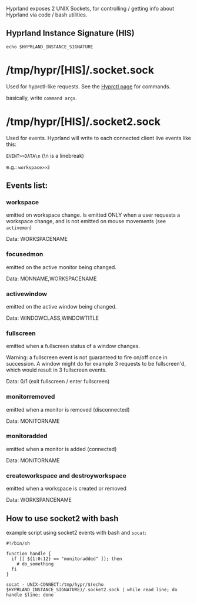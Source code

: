 
Hyprland exposes 2 UNIX Sockets, for controlling / getting info about Hyprland
via code / bash utilities.

## Hyprland Instance Signature (HIS)

```
echo $HYPRLAND_INSTANCE_SIGNATURE
```

# /tmp/hypr/\[HIS\]/.socket.sock

Used for hyprctl-like requests. See the
[Hyprctl page](https://github.com/hyprwm/Hyprland/wiki/Using-hyprctl) for
commands.

basically, write `command args`.

# /tmp/hypr/\[HIS\]/.socket2.sock

Used for events. Hyprland will write to each connected client live events like
this:

`EVENT>>DATA\n` (\\n is a linebreak)

e.g.: `workspace>>2`

## Events list:

### workspace

emitted on workspace change. Is emitted ONLY when a user requests a workspace
change, and is not emitted on mouse movements (see `activemon`)

Data: WORKSPACENAME

### focusedmon

emitted on the active monitor being changed.

Data: MONNAME,WORKSPACENAME

### activewindow

emitted on the active window being changed.

Data: WINDOWCLASS,WINDOWTITLE

### fullscreen

emitted when a fullscreen status of a window changes.

Warning: a fullscreen event is not guaranteed to fire on/off once in succession.
A window might do for example 3 requests to be fullscreen'd, which would result
in 3 fullscreen events.

Data: 0/1 (exit fullscreen / enter fullscreen)

### monitorremoved

emitted when a monitor is removed (disconnected)

Data: MONITORNAME

### monitoradded

emitted when a monitor is added (connected)

Data: MONITORNAME

### createworkspace and destroyworkspace

emitted when a workspace is created or removed

Data: WORKSPANCENAME

## How to use socket2 with bash

example script using socket2 events with bash and `socat`:

```
#!/bin/sh

function handle {
  if [[ ${1:0:12} == "monitoradded" ]]; then
    # do_something
  fi
}

socat - UNIX-CONNECT:/tmp/hypr/$(echo $HYPRLAND_INSTANCE_SIGNATURE)/.socket2.sock | while read line; do handle $line; done
```
